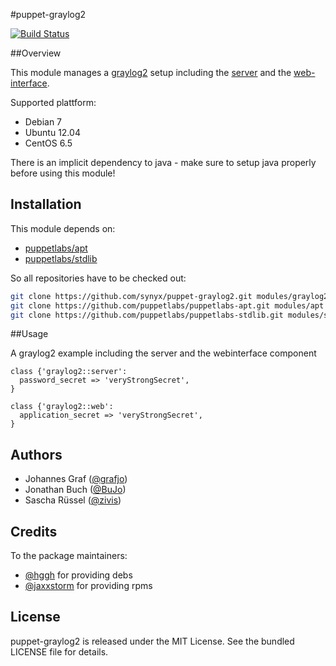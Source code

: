 #puppet-graylog2

[![Build Status](https://travis-ci.org/synyx/puppet-graylog2.png)](https://travis-ci.org/synyx/puppet-graylog2)

##Overview

This module manages a [graylog2](http://www.graylog2.org) setup including the [server](https://github.com/Graylog2/graylog2-server) and the [web-interface](https://github.com/Graylog2/graylog2-web-interface).

Supported plattform:
* Debian 7
* Ubuntu 12.04
* CentOS 6.5

There is an implicit dependency to java - make sure to setup java properly before using this module!

## Installation

This module depends on:
* [puppetlabs/apt](https://github.com/puppetlabs/puppetlabs-apt)
* [puppetlabs/stdlib](https://github.com/puppetlabs/puppetlabs-stdlib)

So all repositories have to be checked out:

```bash
git clone https://github.com/synyx/puppet-graylog2.git modules/graylog2
git clone https://github.com/puppetlabs/puppetlabs-apt.git modules/apt
git clone https://github.com/puppetlabs/puppetlabs-stdlib.git modules/stdlib
```

##Usage

A graylog2 example including the server and the webinterface component

```puppet
class {'graylog2::server':
  password_secret => 'veryStrongSecret',
}

class {'graylog2::web':
  application_secret => 'veryStrongSecret',
}
```


## Authors

* Johannes Graf ([@grafjo](https://github.com/grafjo))
* Jonathan Buch ([@BuJo](https://github.com/BuJo))
* Sascha Rüssel ([@zivis](https://github.com/zivis))

## Credits

To the package maintainers:
* [@hggh](https://github.com/hggh) for providing debs
* [@jaxxstorm](https://github.com/jaxxstorm) for providing rpms

## License

puppet-graylog2 is released under the MIT License. See the bundled LICENSE file
for details.
